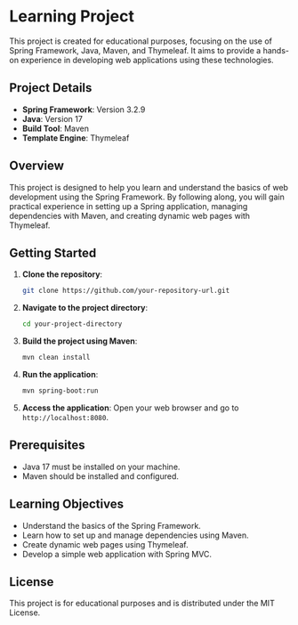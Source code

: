 # Learning Project

This project is created for educational purposes, focusing on the use of Spring Framework, Java, Maven, and Thymeleaf. It aims to provide a hands-on experience in developing web applications using these technologies.

## Project Details

- **Spring Framework**: Version 3.2.9
- **Java**: Version 17
- **Build Tool**: Maven
- **Template Engine**: Thymeleaf

## Overview

This project is designed to help you learn and understand the basics of web development using the Spring Framework. By following along, you will gain practical experience in setting up a Spring application, managing dependencies with Maven, and creating dynamic web pages with Thymeleaf.

## Getting Started

1. **Clone the repository**:
    ```bash
    git clone https://github.com/your-repository-url.git
    ```

2. **Navigate to the project directory**:
    ```bash
    cd your-project-directory
    ```

3. **Build the project using Maven**:
    ```bash
    mvn clean install
    ```

4. **Run the application**:
    ```bash
    mvn spring-boot:run
    ```

5. **Access the application**:
   Open your web browser and go to `http://localhost:8080`.

## Prerequisites

- Java 17 must be installed on your machine.
- Maven should be installed and configured.

## Learning Objectives

- Understand the basics of the Spring Framework.
- Learn how to set up and manage dependencies using Maven.
- Create dynamic web pages using Thymeleaf.
- Develop a simple web application with Spring MVC.

## License

This project is for educational purposes and is distributed under the MIT License.
